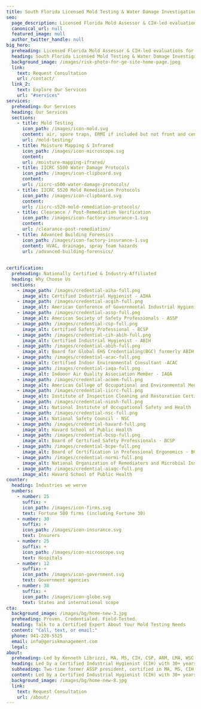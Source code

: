 ```yaml
---
title: South Florida Licensed Mold Testing & Water Damage Investigations
seo:
  page_description: Licensed Florida Mold Assessor & CIH-led evaluations for homes, businesses, and insurance.
  canonical_url: null
  featured_image: null
  author_twitter_handle: null
big_hero:
  preheading: Licensed Florida Mold Assessor & CIH-led evaluations for homes, businesses, and insurance.
  heading: South Florida Licensed Mold Testing & Water Damage Investigations
  background_image: /images/risk-photo-for-ge-site-home-page.jpeg
  link:
    text: Request Consultation
    url: /contact/
  link_2:
    text: Explore Our Services
    url: "#services"
services:
  preheading: Our Services
  heading: Our Services
  sections:
    - title: Mold Testing 
      icon_path: /images/icon-mold.svg
      content: air, spore traps, ERMI if included but not front and center
      url: /mold-testing/
    - title: Moisture Mapping & Infrared
      icon_path: /images/icon-microscope.svg
      content: 
      url: /moisture-mapping-ifrared/
    - title: IICRC S500 Water Damage Protocols
      icon_path: /images/icon-clipboard.svg
      content: 
      url: /iicrc-s500-water-damage-protocols/
    - title: IICRC S520 Mold Remediation Protocols
      icon_path: /images/icon-clipboard.svg
      content: 
      url: /iicrc-s520-mold-remediation-protocols/
    - title: Clearance / Post-Remediation Verification
      icon_path: /images/icon-factory-insurance-1.svg
      content: 
      url: /clearance-post-remediation/
    - title: Advanced Building Forensics
      icon_path: /images/icon-factory-insurance-1.svg
      content: HVAC, drainage, spray foam hazards
      url: /advanced-building-forensics/ 
    
      
certification:
  preheading: Nationally Certified & Industry-Affiliated
  heading: Why Choose Us
  sections:
    - image_path: /images/credential-aiha-full.png
      image_alt: Certified Industrial Hygienist - AIHA
    - image_path: /images/credential-acgih-full.png
      image_alt: American Conference of Governmental Industrial Hygienists - ACGIH
    - image_path: /images/credential-assp-full.png
      image_alt: American Society of Safety Professionals - ASSP
    - image_path: /images/credential-csp-full.png
      image_alt: Certified Safety Professional - BCSP
    - image_path: /images/credential-cih-abih-full.png
      image_alt: Certified Industrial Hygienist - ABIH
    - image_path: /images/credential-abih-full.png
      image_alt: Board for Global EHS Credentialing(BGC) formerly ABIH
    - image_path: /images/credential-acac-full.png
      image_alt: Certified Indoor Environmental Consultant -ACAC
    - image_path: /images/credential-iaqa-full.png
      image_alt: Indooor Air Quality Association Member - IAQA
    - image_path: /images/credential-acoem-full.png
      image_alt: American College of Occupational and Environmental Medicine - ACOEM
    - image_path: /images/credential-iicrc-full.png
      image_alt: Institute of Inspection Cleaning and Restoration Certification - IICRC
    - image_path: /images/credential-niosh-full.png
      image_alt: National Institute of Occupational Safety and Health - NIOSH
    - image_path: /images/credential-nsc-full.png
      image_alt: National Safety Council - NSC
    - image_path: /images/credential-havard-full.png
      image_alt: Havard School of Public Health
    - image_path: /images/credential-bcsp-full.png
      image_alt: Board of Certified Safety Professionals - BCSP
    - image_path: /images/credential-bcpe-full.png
      image_alt: Board of Certification in Professional Ergonomics - BCPE
    - image_path: /images/credential-normi-full.png
      image_alt: National Organization of Remediators and Microbial Inspectors - NORMI
    - image_path: /images/credential-aiaqc-full.png
      image_alt: Havard School of Public Health
counter:
  heading: Industries we werve
  numbers:
    - number: 25
      suffix: +
      icon_path: /images/icon-firms.svg
      text: Fortune 500 firms (including Fortune 30)
    - number: 30
      suffix: +
      icon_path: /images/icon-insurance.svg
      text: Insurers
    - number: 25
      suffix: +
      icon_path: /images/icon-microscope.svg
      text: Hospitals
    - number: 12
      suffix: +
      icon_path: /images/icon-government.svg
      text: Government agencies
    - number: 38
      suffix: +
      icon_path: /images/icon-globe.svg
      text: States and international scope
cta:
  background_image: /images/bg/home-new-3.jpg
  preheading: Proven. Credentialed. Field-Tested.
  heading: Talk to a Certified Expert About Your Mold Testing Needs
  content: "Call, text, or email:"
  phone: 941-228-5525
  email: info@geriskmanagement.com
  legal: 
about:
  preheading: Led by Kenneth Librizzi, MA, MS, CIH, CSP, ARM, LMA, WSC
  heading: Led by a Certified Industrial Hygienist (CIH) with 30+ years of experience
  subheading: Two-time former ASSP president, certified in MA, MS, CIH, CSP, ARM, LMA, WSC
  content: Led by a Certified Industrial Hygienist (CIH) with 30+ years of experience, Mold Inspection 24/7 delivers high-level environmental health expertise in a format clients can actually use. We serve both residential and commercial properties across Florida, from condos and single-family homes to offices and managed communities. Whether you’re a homeowner, property manager, or legal professional, we bring clarity, confidence, and regulatory-level knowledge to every inspection—without delay, drama, or inflated pricing.
  background_image: /images/bg/home-new-8.jpg
  link:
    text: Request Consultation
    url: /about/
---
```

